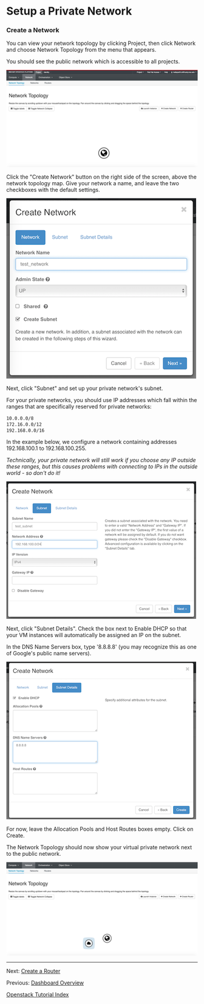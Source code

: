 # Setup a Private Network

### Create a Network
You can view your network topology by clicking Project, then click Network and choose Network Topology from the menu that appears.

You should see the public network which is accessible to all projects.

![](../_static/img/network_topology_01-lg.png)

Click the "Create Network" button on the right side of the screen, above the network topology map. Give your network a name, and leave the two checkboxes with the default settings.  

![](../_static/img/create_network.png)

Next, click "Subnet" and set up your private network's subnet.

For your private networks, you should use IP addresses which fall within the ranges that are specifically reserved for private networks: 
```
10.0.0.0/8   
172.16.0.0/12   
192.168.0.0/16   
```
In the example below, we configure a network containing addresses 192.168.100.1 to 192.168.100.255.

*Technically, your private network will still work if you choose any IP outside these ranges, but this causes problems with connecting to IPs in the outside world - so don't do it!*

![](../_static/img/create_network_subnet.png)

Next, click "Subnet Details". Check the box next to Enable DHCP so that your VM instances will automatically be assigned an IP on the subnet.

In the DNS Name Servers box, type '8.8.8.8' (you may recognize this as one of Google's public name servers).

![](../_static/img/create_network_details.png)

For now, leave the Allocation Pools and Host Routes boxes empty.  Click on Create.

The Network Topology should now show your virtual private network next to the public network.  

![](../_static/img/network_topology_02.png)

******

Next: [Create a Router](Create-a-Router.html)

Previous: [Dashboard Overview](Dashboard-Overview.html)   

[Openstack Tutorial Index](OpenStack-Tutorial-Index.html)

